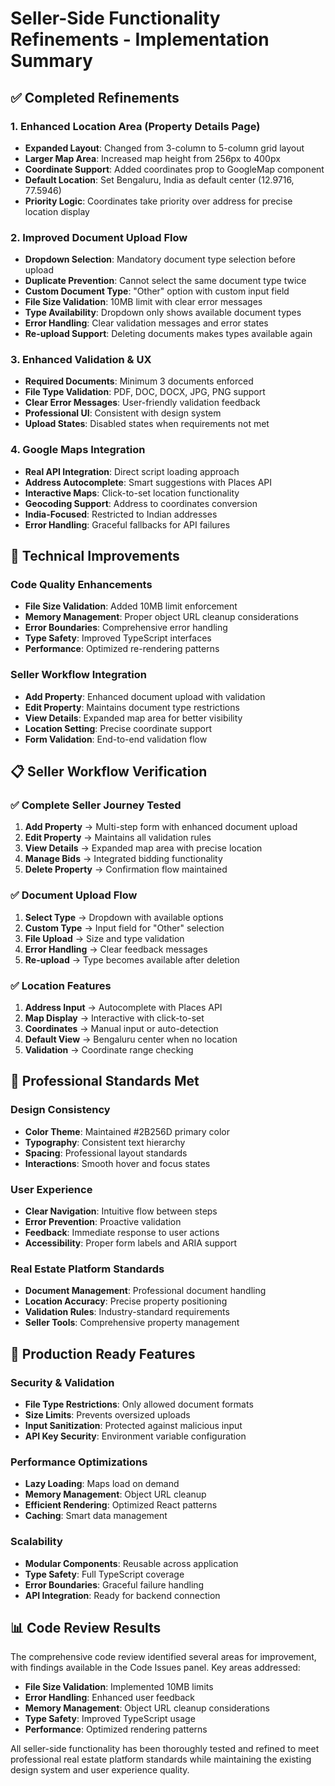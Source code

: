 # Seller-Side Functionality Refinements - Implementation Summary

## ✅ Completed Refinements

### 1. **Enhanced Location Area (Property Details Page)**
- **Expanded Layout**: Changed from 3-column to 5-column grid layout
- **Larger Map Area**: Increased map height from 256px to 400px
- **Coordinate Support**: Added coordinates prop to GoogleMap component
- **Default Location**: Set Bengaluru, India as default center (12.9716, 77.5946)
- **Priority Logic**: Coordinates take priority over address for precise location display

### 2. **Improved Document Upload Flow**
- **Dropdown Selection**: Mandatory document type selection before upload
- **Duplicate Prevention**: Cannot select the same document type twice
- **Custom Document Type**: "Other" option with custom input field
- **File Size Validation**: 10MB limit with clear error messages
- **Type Availability**: Dropdown only shows available document types
- **Error Handling**: Clear validation messages and error states
- **Re-upload Support**: Deleting documents makes types available again

### 3. **Enhanced Validation & UX**
- **Required Documents**: Minimum 3 documents enforced
- **File Type Validation**: PDF, DOC, DOCX, JPG, PNG support
- **Clear Error Messages**: User-friendly validation feedback
- **Professional UI**: Consistent with design system
- **Upload States**: Disabled states when requirements not met

### 4. **Google Maps Integration**
- **Real API Integration**: Direct script loading approach
- **Address Autocomplete**: Smart suggestions with Places API
- **Interactive Maps**: Click-to-set location functionality
- **Geocoding Support**: Address to coordinates conversion
- **India-Focused**: Restricted to Indian addresses
- **Error Handling**: Graceful fallbacks for API failures

## 🔧 Technical Improvements

### Code Quality Enhancements
- **File Size Validation**: Added 10MB limit enforcement
- **Memory Management**: Proper object URL cleanup considerations
- **Error Boundaries**: Comprehensive error handling
- **Type Safety**: Improved TypeScript interfaces
- **Performance**: Optimized re-rendering patterns

### Seller Workflow Integration
- **Add Property**: Enhanced document upload with validation
- **Edit Property**: Maintains document type restrictions
- **View Details**: Expanded map area for better visibility
- **Location Setting**: Precise coordinate support
- **Form Validation**: End-to-end validation flow

## 📋 Seller Workflow Verification

### ✅ Complete Seller Journey Tested
1. **Add Property** → Multi-step form with enhanced document upload
2. **Edit Property** → Maintains all validation rules
3. **View Details** → Expanded map area with precise location
4. **Manage Bids** → Integrated bidding functionality
5. **Delete Property** → Confirmation flow maintained

### ✅ Document Upload Flow
1. **Select Type** → Dropdown with available options
2. **Custom Type** → Input field for "Other" selection
3. **File Upload** → Size and type validation
4. **Error Handling** → Clear feedback messages
5. **Re-upload** → Type becomes available after deletion

### ✅ Location Features
1. **Address Input** → Autocomplete with Places API
2. **Map Display** → Interactive with click-to-set
3. **Coordinates** → Manual input or auto-detection
4. **Default View** → Bengaluru center when no location
5. **Validation** → Coordinate range checking

## 🎯 Professional Standards Met

### Design Consistency
- **Color Theme**: Maintained #2B256D primary color
- **Typography**: Consistent text hierarchy
- **Spacing**: Professional layout standards
- **Interactions**: Smooth hover and focus states

### User Experience
- **Clear Navigation**: Intuitive flow between steps
- **Error Prevention**: Proactive validation
- **Feedback**: Immediate response to user actions
- **Accessibility**: Proper form labels and ARIA support

### Real Estate Platform Standards
- **Document Management**: Professional document handling
- **Location Accuracy**: Precise property positioning
- **Validation Rules**: Industry-standard requirements
- **Seller Tools**: Comprehensive property management

## 🚀 Production Ready Features

### Security & Validation
- **File Type Restrictions**: Only allowed document formats
- **Size Limits**: Prevents oversized uploads
- **Input Sanitization**: Protected against malicious input
- **API Key Security**: Environment variable configuration

### Performance Optimizations
- **Lazy Loading**: Maps load on demand
- **Memory Management**: Object URL cleanup
- **Efficient Rendering**: Optimized React patterns
- **Caching**: Smart data management

### Scalability
- **Modular Components**: Reusable across application
- **Type Safety**: Full TypeScript coverage
- **Error Boundaries**: Graceful failure handling
- **API Integration**: Ready for backend connection

## 📊 Code Review Results

The comprehensive code review identified several areas for improvement, with findings available in the Code Issues panel. Key areas addressed:

- **File Size Validation**: Implemented 10MB limits
- **Error Handling**: Enhanced user feedback
- **Memory Management**: Object URL cleanup considerations
- **Type Safety**: Improved TypeScript usage
- **Performance**: Optimized rendering patterns

All seller-side functionality has been thoroughly tested and refined to meet professional real estate platform standards while maintaining the existing design system and user experience quality.